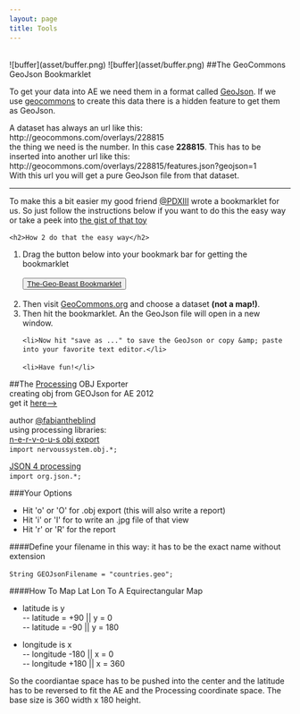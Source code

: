 ```yaml
---
layout: page
title: Tools
---  
```

<br>  
![buffer](asset/buffer.png)  
![buffer](asset/buffer.png)  
##The GeoCommons GeoJson Bookmarklet  
<p>To get your data into AE we need them in a format called <a href="http://www.geojson.org">GeoJson</a>. If we use <a href="http://geocommons.com">geocommons</a> to create this data there is a hidden feature to get them as GeoJson.</p>
<p>A dataset has always an url like this: http://geocommons.com/overlays/228815
	<br>
	the thing we need is the number. In this case <strong>228815</strong>. This has to be inserted into another url like this: http://geocommons.com/overlays/228815/features.json?geojson=1
	<br>
  With this url you will get a pure GeoJson file from that dataset.</p>


----------------  

<div class="hero-unit">
	 <p>To make this a bit easier my good friend <a href="http://twitter.com/PDXIII">@PDXIII</a> wrote a bookmarklet for us. So just follow the instructions below if you want to do this the easy way or take a peek into <a href="https://gist.github.com/3680067">the gist of that toy</a></p>  

	<h2>How 2 do that the easy way</h2>
<ol>
	<li>Drag the button below into your bookmark bar for getting the bookmarklet</li>

<br>
<button><a href="javascript:(function(){var currURL=document.URL;var dataSetID=currURL.match('([0-9]+)');var dataSetURL='http://geocommons.com/overlays/'+dataSetID[0]+'/features.json?geojson=1';dataSetJSON=window.open(dataSetURL,'GeoCommonsJSON');}());">The-Geo-Beast Bookmarklet</a>
</button>
<br>
<br>
<li>Then visit <a href="http://geocommons.com/">GeoCommons.org</a> and choose a dataset <strong>(not a map!)</strong>.
</li>
	<li>Then hit the bookmarklet. An the GeoJson file will open in a new window.</li>

	<li>Now hit "save as ..." to save the GeoJson or copy &amp; paste into your favorite text editor.</li>

	<li>Have fun!</li>
</ol>

</div>


##The [Processing](http://processing.org) OBJ Exporter  
creating obj from GEOJson for AE 2012  
get it [here-->](http://fabiantheblind.github.com/GeoJson2obj/)  
  
author [@fabiantheblind](http://fabiantheblind.github.com)   
using processing libraries:  
<a href="http://n-e-r-v-o-u-s.com/tools/obj.php">n-e-r-v-o-u-s obj export</a><br>
<code>import nervoussystem.obj.*;</code>

<a href="https://github.com/agoransson/JSON-processing">JSON 4 processing</a><br>
<code>import org.json.*;</code>


###Your Options
- Hit 'o' or 'O' for .obj export (this will also write a report)  
- Hit 'i' or 'I' for to write an .jpg file of that view  
- Hit 'r' or 'R' for the report  

####Define your filename in this way:
it has to be the exact name without extension  

<code>String GEOJsonFilename = "countries.geo";</code>

####How To Map Lat Lon To A Equirectangular Map  
- latitude is y  
-- latitude = +90 || y = 0   
-- latitude = -90 || y = 180  

- longitude is x  
-- longitude  -180 || x = 0  
-- longitude  +180 || x = 360  

So the coordiantae space has to be pushed into the center and the latitude has to be reversed to fit the AE and the Processing coordinate space. The base size is 360 width x 180 height.
